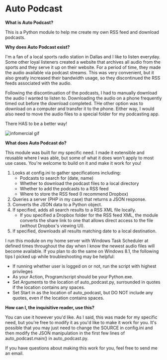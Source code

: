 # Auto Podcast

**What is Auto Podcast?**

This is a Python module to help me create my own RSS feed and download podcasts.

**Why does Auto Podcast exist?**

I'm a fan of a local sports radio station in Dallas and I like to listen everyday. Some other loyal listeners created a website that archives all audio from the sports and they serve it up on their website. For a period of time, they made the audio available via podcast streams. This was very convenient, but it also greatly increased their bandwidth usage, so they discontinued the RSS feeds associated with the audio.

Following the discontinuation of the podcasts, I had to manually download the audio I wanted to listen to. Downloading the audio on a phone frequently timed out before the download completed. THe other option was to download on a computer and transfer it to the phone. Either way, I would also need to move the audio files to a special folder for my podcasting app.

There HAS to be a better way!

![infomercial gif](http://i.imgur.com/0Z0M3Vl.gif)

**What does Auto Podcast do?**

This module was built for my specific need. I made it extensible and reusable where I was able, but some of what it does won't apply to most use cases. You're welcome to build on it and make it work for you!

1. Looks at config.ini to gather specifications including:
    - Podcasts to search for (date, name)
    - Whether to download the podcast files to a local directory
    - Whether to add the podcasts to a RSS feed
    - Where to store the RSS feed (I recommend Dropbox)
2. Queries a server (PHP in my case) that returns a JSON response.
3. Converts the JSON data to a Python object.
4. If specified, adds all search results to a RSS XML file locally.
    - If you specified a Dropbox folder for the RSS feed XML, the module converts the share link to one that allows direct access to the file (without Dropbox's viewing UI).
5. If specified, downloads all results matching date to a local destination.

I run this module on my home server with Windows Task Scheduler at defined times throughout the day when I know the newest audio files will become available. If you plan to do the same on Windows 8.1, the following tips I picked up while troubleshooting may be helpful:

- If running whether user is logged on or not, run the script with highest privileges
- As your Action, Program/script should be your Python.exe. 
- Set Arguments to the location of auto_podcast.py, surrounded in quotes if the location contains any spaces. 
- Set Start in as the location of auto_podcast, but DO NOT include any quotes, even if the location contains spaces.

**How can I, the inquisitive reader, use this?**

You can use it however you'd like. As I said, this was made for my specific need, but you're free to modify it as you'd like to make it work for you. It's possible that you may just need to change the SOURCE in config.ini and then modify the JSON manipulation in the first few lines of auto_podcast.main() in auto_podcast.py.

If you have questions about making this work for you, feel free to send me an email.